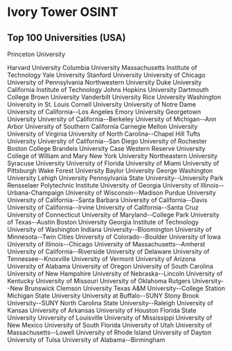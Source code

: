 # Ivory Tower OSINT

## Top 100 Universities (USA)

Princeton University

Harvard University
Columbia University
Massachusetts Institute of Technology
Yale University
Stanford University
University of Chicago
University of Pennsylvania
Northwestern University
Duke University
California Institute of Technology
Johns Hopkins University
Dartmouth College
Brown University
Vanderbilt University
Rice University
Washington University in St. Louis
Cornell University
University of Notre Dame
University of California--Los Angeles
Emory University
Georgetown University
University of California--Berkeley
University of Michigan--Ann Arbor
University of Southern California
Carnegie Mellon University
University of Virginia
University of North Carolina--Chapel Hill
Tufts University
University of California--San Diego
University of Rochester
Boston College
Brandeis University
Case Western Reserve University
College of William and Mary
New York University
Northeastern University
Syracuse University
University of Florida
University of Miami
University of Pittsburgh
Wake Forest University
Baylor University
George Washington University
Lehigh University
Pennsylvania State University--University Park
Rensselaer Polytechnic Institute
University of Georgia
University of Illinois--Urbana-Champaign
University of Wisconsin--Madison
Purdue University
University of California--Santa Barbara
University of California--Davis
University of California--Irvine
University of California--Santa Cruz
University of Connecticut
University of Maryland--College Park
University of Texas--Austin
Boston University
Georgia Institute of Technology
University of Washington
Indiana University--Bloomington
University of Minnesota--Twin Cities
University of Colorado--Boulder
University of Iowa
University of Illinois--Chicago
University of Massachusetts--Amherst
University of California--Riverside
University of Delaware
University of Tennessee--Knoxville
University of Vermont
University of Arizona
University of Alabama
University of Oregon
University of South Carolina
University of New Hampshire
University of Nebraska--Lincoln
University of Kentucky
University of Missouri
University of Oklahoma
Rutgers University--New Brunswick
Clemson University
Texas A&M University--College Station
Michigan State University
University at Buffalo--SUNY
Stony Brook University--SUNY
North Carolina State University--Raleigh
University of Kansas
University of Arkansas
University of Houston
Florida State University
University of Louisville
University of Mississippi
University of New Mexico
University of South Florida
University of Utah
University of Massachusetts--Lowell
University of Rhode Island
University of Dayton
University of Tulsa
University of Alabama--Birmingham
